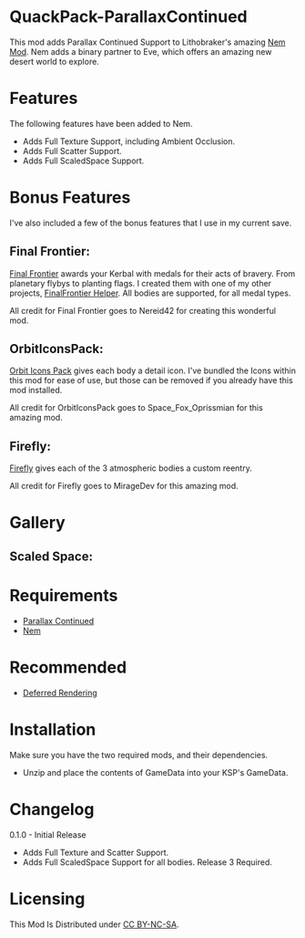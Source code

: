 # QuackPack-ParallaxContinued

This mod adds Parallax Continued Support to Lithobraker's amazing [Nem Mod](https://github.com/Lithobraker/Nem). Nem adds a binary partner to Eve, which offers an amazing new desert world to explore.


# Features

The following features have been added to Nem.

* Adds Full Texture Support, including Ambient Occlusion.
* Adds Full Scatter Support.
* Adds Full ScaledSpace Support.

# Bonus Features

I've also included a few of the bonus features that I use in my current save.

## Final Frontier:

[Final Frontier](https://spacedock.info/mod/580/Final%20Frontier) awards your Kerbal with medals for their acts of bravery. From planetary flybys to planting flags. I created them with one of my other projects, [FinalFrontier Helper](https://github.com/jthero3/FinalFrontierHelper). All bodies are supported, for all medal types.

All credit for Final Frontier goes to Nereid42 for creating this wonderful mod.

## OrbitIconsPack:

[Orbit Icons Pack](https://spacedock.info/mod/3769/OrbitIconsPack) gives each body a detail icon. I've bundled the Icons within this mod for ease of use, but those can be removed if you already have this mod installed.

All credit for OrbitIconsPack goes to Space_Fox_Oprissmian for this amazing mod.

## Firefly:

[Firefly](https://spacedock.info/mod/3813/Firefly) gives each of the 3 atmospheric bodies a custom reentry.

All credit for Firefly goes to  MirageDev for this amazing mod.

# Gallery


## Scaled Space:


# Requirements

* [Parallax Continued](https://github.com/Gameslinx/Parallax-Continued/tree/master#readme)
* [Nem](https://github.com/Lithobraker/Nem)


# Recommended

* [Deferred Rendering](https://github.com/LGhassen/Deferred)


# Installation

Make sure you have the two required mods, and their dependencies.

* Unzip and place the contents of GameData into your KSP's GameData.


# Changelog

0.1.0 - Initial Release
* Adds Full Texture and Scatter Support. 
* Adds Full ScaledSpace Support for all bodies. Release 3 Required.


# Licensing

This Mod Is Distributed under [CC BY-NC-SA](https://creativecommons.org/licenses/by-nc-sa/4.0/).
